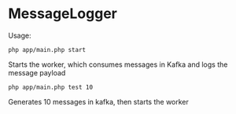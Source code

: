 MessageLogger
======
Usage:
```
php app/main.php start
```
Starts the worker, which consumes messages in Kafka and logs the message payload

```
php app/main.php test 10
```
Generates 10 messages in kafka, then starts the worker
